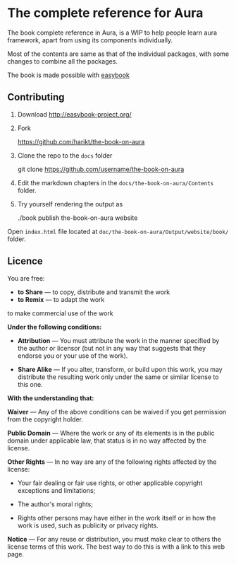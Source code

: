 # The complete reference for Aura #

The book complete reference in Aura, is a WIP to help people learn 
aura framework, apart from using its components individually.

Most of the contents are same as that of the individual packages, with
some changes to combine all the packages.

The book is made possible with [easybook](https://packagist.org/packages/easybook/easybook)

## Contributing ##

1. Download http://easybook-project.org/

2. Fork 

    https://github.com/harikt/the-book-on-aura

3. Clone the repo to the `docs` folder
    
    git clone https://github.com/username/the-book-on-aura
    
4. Edit the markdown chapters in the `docs/the-book-on-aura/Contents` 
folder.

5. Try yourself rendering the output as 

    ./book publish the-book-on-aura website
    
Open `index.html` file located at `doc/the-book-on-aura/Output/website/book/` folder.

## Licence ##


You are free:

 - **to Share** — to copy, distribute and transmit the work
 - **to Remix** — to adapt the work
 
to make commercial use of the work

**Under the following conditions:**

 - **Attribution** — You must attribute the work in the manner specified by the author or licensor (but not in any way that suggests that they endorse you or your use of the work).

 - **Share Alike** — If you alter, transform, or build upon this work, you may distribute the resulting work only under the same or similar license to this one.

**With the understanding that:**

**Waiver** — Any of the above conditions can be waived if you get permission from the copyright holder.

**Public Domain** — Where the work or any of its elements is in the public domain under applicable law, that status is in no way affected by the license.

**Other Rights** — In no way are any of the following rights affected by the license:

 - Your fair dealing or fair use rights, or other applicable copyright exceptions and limitations;

 - The author's moral rights;

 - Rights other persons may have either in the work itself or in how the work is used, such as publicity or privacy rights.

**Notice** — For any reuse or distribution, you must make clear to others the license terms of this work. The best way to do this is with a link to this web page.

